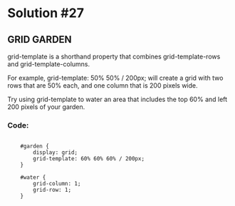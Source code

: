 
# Solution #27

## GRID GARDEN

grid-template is a shorthand property that combines grid-template-rows and grid-template-columns.

For example, grid-template: 50% 50% / 200px; will create a grid with two rows that are 50% each, and one column that is 200 pixels wide.

Try using grid-template to water an area that includes the top 60% and left 200 pixels of your garden.

### Code: 

```

    #garden {
        display: grid;
        grid-template: 60% 60% 60% / 200px;
    }

    #water {
        grid-column: 1;
        grid-row: 1;
    }

```